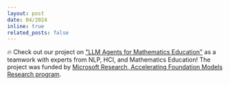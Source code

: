 ```yaml
---
layout: post
date: 04/2024
inline: true
related_posts: false
---
```


:fire: Check out our project on <a href="https://murongyue.github.io/MathVC.github.io/">"LLM Agents for Mathematics Education"</a> as a teamwork with experts from NLP, HCI, and Mathematics Education! The project was funded by <a href="https://www.microsoft.com/en-us/research/collaboration/accelerating-foundation-models-research/projects/">Microsoft Research, Accelerating Foundation Models Research program</a>.